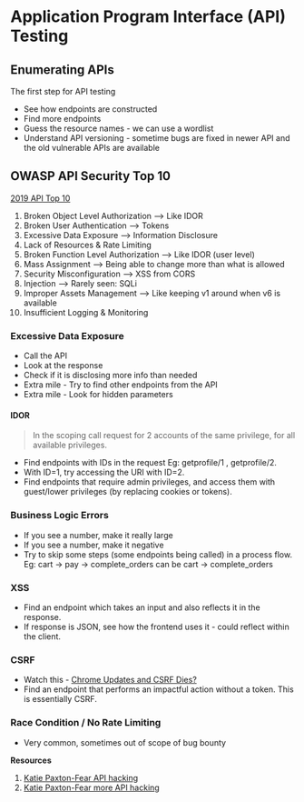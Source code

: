# Application Program Interface (API) Testing

## Enumerating APIs
The first step for API testing
- See how endpoints are constructed
- Find more endpoints
- Guess the resource names - we can use a wordlist
- Understand API versioning - sometime bugs are fixed in newer API and the old vulnerable APIs are available

## OWASP API Security Top 10

[2019 API Top 10](https://owasp.org/www-project-api-security/)

1. Broken Object Level Authorization --> Like IDOR
2. Broken User Authentication --> Tokens
3. Excessive Data Exposure --> Information Disclosure
4. Lack of Resources & Rate Limiting
5. Broken Function Level Authorization --> Like IDOR (user level)
6. Mass Assignment --> Being able to change more than what is allowed
7. Security Misconfiguration --> XSS from CORS
8. Injection --> Rarely seen: SQLi
9. Improper Assets Management --> Like keeping v1 around when v6 is available
10. Insufficient Logging & Monitoring

### Excessive Data Exposure
- Call the API
- Look at the response
- Check if it is disclosing more info than needed
- Extra mile - Try to find other endpoints from the API
- Extra mile - Look for hidden parameters

#### IDOR
> In the scoping call request for 2 accounts of the same privilege, for all available privileges.

- Find endpoints with IDs in the request Eg: getprofile/1 , getprofile/2.
- With ID=1, try accessing the URI with ID=2.
- Find endpoints that require admin privileges, and access them with guest/lower privileges (by replacing cookies or tokens).  

### Business Logic Errors
- If you see a number, make it really large
- If you see a number, make it negative
- Try to skip some steps (some endpoints being called) in a process flow. Eg: cart -> pay -> complete_orders can be cart -> complete_orders

### XSS 
- Find an endpoint which takes an input and also reflects it in the response.
- If response is JSON, see how the frontend uses it - could reflect within the client.

### CSRF
- Watch this - [Chrome Updates and CSRF Dies?](https://www.youtube.com/watch?v=DfSZ3VHljPc)
- Find an endpoint that performs an impactful action without a token. This is essentially CSRF.

### Race Condition / No Rate Limiting
- Very common, sometimes out of scope of bug bounty

**Resources**
1. [Katie Paxton-Fear API hacking](https://www.youtube.com/watch?v=qqmyAxfGV9c&list=PLbyncTkpno5HqX1h2MnV6Qt4wvTb8Mpol&index=4)
2. [Katie Paxton-Fear more API hacking](https://www.youtube.com/watch?v=qC8NQFwVOR0)
